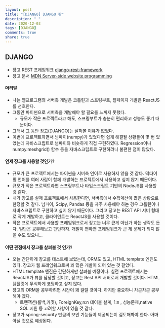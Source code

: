 ```yaml
---
layout: post
title: "[DJANGO] DJANGO 란"
description: " "
date: 2020-12-03
tags: [DJANGO]
comments: true
share: true
---
```



## DJANGO

-   장고 REST 프레임워크 [django-rest-framework](https://www.django-rest-framework.org/)
-   장고 문서 [MDN Server-side website programming](https://developer.mozilla.org/en-US/docs/Learn/Server-side/Django/Introduction)

#### 머리말

-   나는 웹프로그램의 서버측 개발은 코틀린과 스프링부트, 웹페이지 개발은 ReactJS를 선호한다.
-   그동안 파이썬으로 서버측을 개발해야 할 필요를 느끼지 못했다.
    -   규모가 작은 프로젝트라고 해도, 스프링부트가 충분히 편리하고 성능도 좋기 때문이다.
-   그래서 그 동안 장고(DJANGO)는 살펴볼 이유가 없었다.
-   이번에 프로젝트하면서 넘파이(numpy)가 있었다면 쉽게 해결될 상황들이 몇 번 있었는데 자바스크립트로 넘파이와 비슷하게 직접 구현하였다. Regression이나 numpy.meshgrid() 함수 등을 자바스크립트로 구현하려니 불편한 점이 많았다.

#### 언제 장고를 사용할 것인가?

-   규모가 큰 프로젝트에서는 파이썬을 서버측 언어로 사용하지 않을 것 같다. 덕타이핑 언어를 여러 사람이 함께 개발하는 프로젝트에서 사용하고 싶지 않기 때문이다.
-   규모가 작은 프로젝트라면 스프링부트나 타입스크립트 기반의 NodeJS를 사용할 것 같다.
-   내가 장고를 실제 프로젝트에서 사용한다면, 서버측에서 수학계산이 많은 상황으로 한정할 것 같다. 넘파이, Scipy, Pandas 등을 자주 사용해야 하는 경우 코틀린이나 자바스크립트로 구현하고 싶지 않기 때문이다. 그리고 장고는 REST API 서버 형태로 작게 개발하고, 클라이언트는 ReactJS를 사용할 것이다.
-   작은 프로젝트에서 사용할 프레임워크로서 장고는 너무 큰게 아닌가 하는 생각도 든다. 일단은 공부해보고 판단하자. 개발이 편하면 프레임워크가 큰 게 문제가 되지 않을 수도 있으니...

#### 어떤 관점에서 장고를 살펴볼 것 인가?

-   오늘 간단하게 장고를 테스트해 보았는데, ORM도 있고, HTML template 엔진도 있다. 장고가 웹 프레임워크로써 꽤 많은 개발이 되어 있는 것 같았다.
-   HTML template 엔진은 간단하게만 살펴볼 예정이다. 실전 프로젝트에서는 ReactJS가 뷰를 담당할 것이고, 장고는 Rest API 서버로서 개발할 것이다. HTML 템플릿에 무식하게 코딩하고 싶지 않다.
-   장고의 ORM을 공부하려면 시간이 꽤 걸릴 것이다. 하지만 중요하니 차근차근 공부해야 겠다.
    -   트랜잭션(롤백,커밋), ForeignKey,n:n 테이블 설계, 1:n , 성능문제,native SQL 지원 등 고려할 사항이 있을 것 같다.
-   장고가 spring-security 만큼의 보안 기능들이 제공되는지 검토해봐야 한다. 아마 아닐 것으로 예상된다.
